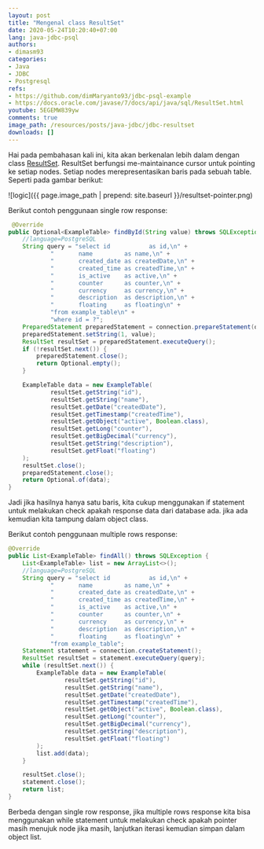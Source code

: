```yaml
---
layout: post
title: "Mengenal class ResultSet"
date: 2020-05-24T10:20:40+07:00
lang: java-jdbc-psql
authors:
- dimasm93
categories:
- Java
- JDBC
- Postgresql
refs: 
- https://github.com/dimMaryanto93/jdbc-psql-example
- https://docs.oracle.com/javase/7/docs/api/java/sql/ResultSet.html
youtube: 5EGEMW839yw
comments: true
image_path: /resources/posts/java-jdbc/jdbc-resultset
downloads: []
---
```


Hai pada pembahasan kali ini, kita akan berkenalan lebih dalam dengan class [ResultSet](https://docs.oracle.com/javase/7/docs/api/java/sql/ResultSet.html). ResultSet berfungsi me-maintainance cursor untuk pointing ke setiap nodes. Setiap nodes merepresentasikan baris pada sebuah table. Seperti pada gambar berikut:

<!--more-->

![logic]({{ page.image_path | prepend: site.baseurl }}/resultset-pointer.png)

Berikut contoh penggunaan single row response:

```java
 @Override
public Optional<ExampleTable> findById(String value) throws SQLException {
    //language=PostgreSQL
    String query = "select id           as id,\n" +
            "       name         as name,\n" +
            "       created_date as createdDate,\n" +
            "       created_time as createdTime,\n" +
            "       is_active    as active,\n" +
            "       counter      as counter,\n" +
            "       currency     as currency,\n" +
            "       description  as description,\n" +
            "       floating     as floating\n" +
            "from example_table\n" +
            "where id = ?";
    PreparedStatement preparedStatement = connection.prepareStatement(query);
    preparedStatement.setString(1, value);
    ResultSet resultSet = preparedStatement.executeQuery();
    if (!resultSet.next()) {
        preparedStatement.close();
        return Optional.empty();
    }

    ExampleTable data = new ExampleTable(
            resultSet.getString("id"),
            resultSet.getString("name"),
            resultSet.getDate("createdDate"),
            resultSet.getTimestamp("createdTime"),
            resultSet.getObject("active", Boolean.class),
            resultSet.getLong("counter"),
            resultSet.getBigDecimal("currency"),
            resultSet.getString("description"),
            resultSet.getFloat("floating")
    );
    resultSet.close();
    preparedStatement.close();
    return Optional.of(data);
}
```

Jadi jika hasilnya hanya satu baris, kita cukup menggunakan if statement untuk melakukan check apakah response data dari database ada. jika ada kemudian kita tampung dalam object class. 

Berikut contoh penggunaan multiple rows response:

```java
@Override
public List<ExampleTable> findAll() throws SQLException {
    List<ExampleTable> list = new ArrayList<>();
    //language=PostgreSQL
    String query = "select id           as id,\n" +
            "       name         as name,\n" +
            "       created_date as createdDate,\n" +
            "       created_time as createdTime,\n" +
            "       is_active    as active,\n" +
            "       counter      as counter,\n" +
            "       currency     as currency,\n" +
            "       description  as description,\n" +
            "       floating     as floating\n" +
            "from example_table";
    Statement statement = connection.createStatement();
    ResultSet resultSet = statement.executeQuery(query);
    while (resultSet.next()) {
        ExampleTable data = new ExampleTable(
                resultSet.getString("id"),
                resultSet.getString("name"),
                resultSet.getDate("createdDate"),
                resultSet.getTimestamp("createdTime"),
                resultSet.getObject("active", Boolean.class),
                resultSet.getLong("counter"),
                resultSet.getBigDecimal("currency"),
                resultSet.getString("description"),
                resultSet.getFloat("floating")
        );
        list.add(data);
    }

    resultSet.close();
    statement.close();
    return list;
}
```

Berbeda dengan single row response, jika multiple rows response kita bisa menggunakan while statement untuk melakukan check apakah pointer masih menujuk node jika masih, lanjutkan iterasi kemudian simpan dalam object list.